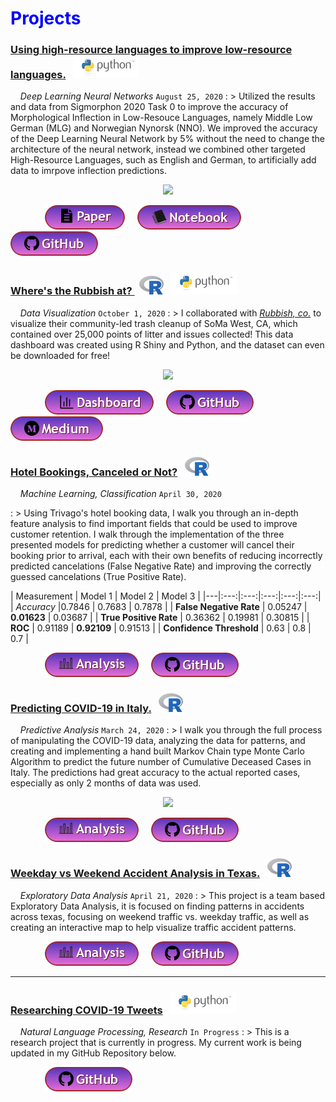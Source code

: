 # <span style="color:blue">Projects</span>



<!-- Low-Resource Language Morphological Inflection -->

<!-- title -->

### <a href="https://github.com/foltaProject/folta/tree/master/morphology_training_gml-nno" title="GitHub Repository" target="_blank">Using high-resource languages to improve low-resource languages.</a> &nbsp; ![image](/assets/icons/rsz_python-logo.png)

<!-- body text -->

&nbsp; &nbsp; _Deep Learning Neural Networks_ `August 25, 2020`
: > Utilized the results and data from Sigmorphon 2020 Task 0 to improve the accuracy of Morphological Inflection in Low-Resouce Languages, namely Middle Low German (MLG) and Norwegian Nynorsk (NNO). We improved the accuracy of the Deep Learning Neural Network by 5% without the need to change the architecture of the neural network, instead we combined other targeted High-Resource Languages, such as English and German, to artificially add data to imrpove inflection predictions.


<!-- image -->

<p align="center"><img src="https://alexander-kahanek.github.io/assets/img/morphological_inflection.png"></p>

<!-- buttons -->

&nbsp; &nbsp; &nbsp; &nbsp; &nbsp; &nbsp; &nbsp; <a href="https://github.com/foltaProject/folta/blob/master/morphology_training_gml-nno/data_augmentation_paper.pdf" target="_blank"><img src="b.paper.png" /></a> &nbsp; &nbsp; <a href="https://github.com/foltaProject/folta/blob/master/morphology_training_gml-nno/neural-transducer_modifications/lemma.analysis.ipynb" target="_blank"><img src="b.notebook.png" /></a> &nbsp; &nbsp; <a href="https://github.com/foltaProject/folta/tree/master/morphology_training_gml-nno" target="_blank"><img src="b.github.png" /></a> &nbsp; &nbsp;



<!--- Rubbish Dashboard project --->

<!-- title -->

### <a href="https://github.com/Alexander-Kahanek/Rubbish_Clustering" title="GitHub Repository" target="_blank">Where's the Rubbish at? </a> &nbsp; ![image](/assets/icons/rsz_1rsz_1rsz_619px-r_logosvg.png) &nbsp; ![image](/assets/icons/rsz_python-logo.png)

<!-- body text -->

&nbsp; &nbsp; _Data Visualization_ `October 1, 2020`
: > I collaborated with <a href="https://www.rubbish.love/" title="Rubbish Website" target="_blank">_Rubbish, co._</a> to visualize their community-led trash cleanup of SoMa West, CA, which contained over 25,000 points of litter and issues collected! This data dashboard was created using R Shiny and Python, and the dataset can even be downloaded for free!

<!-- image -->
<p align="center"><img src="https://alexander-kahanek.github.io/assets/img/dashboard-img.png"></p>

<!-- buttons -->

&nbsp; &nbsp; &nbsp; &nbsp; &nbsp; &nbsp; &nbsp; <a href="https://rubbishlove.shinyapps.io/dashboard/" target="_blank"><img src="b.dashboard.png" /></a> &nbsp; &nbsp; <a href="https://github.com/Alexander-Kahanek/SoMa_Dashboard" target="_blank"><img src="b.github.png" /></a> &nbsp; &nbsp; <a href="https://medium.com/rubbish-love/a-litter-dashboard-for-soma-west-a18643b19d6a" target="_blank"><img src="b.medium.png" /></a>

<!--- trivago ML project --->

<!-- title -->

### <a href="hotel.html" title="Finished Product" target="_blank">Hotel Bookings, Canceled or Not?</a> &nbsp; ![image](/assets/icons/rsz_1rsz_1rsz_619px-r_logosvg.png)

<!-- body text -->

&nbsp; &nbsp; _Machine Learning, Classification_ `April 30, 2020`

: > Using Trivago's hotel booking data, I walk you through an in-depth feature analysis to find important fields that could be used to improve customer retention. I walk through the implementation of the three presented models for predicting whether a customer will cancel their booking prior to arrival, each with their own benefits of reducing incorrectly predicted cancelations (False Negative Rate) and improving the correctly guessed cancelations (True Positive Rate).

<!-- : > This project uses hotel booking data from Trivago, the project is focused on predicting whether a booking will potentially be canceled or retained through the use of creating multiple models with Random Forest, as well as an Exploratory Data Analysis. This is done to gain better insight into bookings, as well as to gain a market advantage through the potential use of targeted advertising with the help of Machine Learning. -->


<!-- Results Table -->

| Measurement   | Model 1  | Model 2  | Model 3  |
|---|:---:|:---:|:---:|:---:|:---:|
| _Accuracy_  |0.7846  | 0.7683  | 0.7878  |
| **False Negative Rate**  | 0.05247  | **0.01623**  | 0.03687  |
| **True Positive Rate**   | 0.36362  | 0.19981  | 0.30815  |
| **ROC**  |  0.91189   | **0.92109**  | 0.91513  |
| **Confidence Threshold**  |  0.63  | 0.8  | 0.7  |


<!-- buttons -->

&nbsp; &nbsp; &nbsp; &nbsp; &nbsp; &nbsp; &nbsp; <a href="hotel.html" target="_blank"><img src="b.analysis.png" /></a> &nbsp; &nbsp; <a href="https://github.com/Alexander-Kahanek/Trivago_Classification" target="_blank"><img src="b.github.png" /></a>

<!--- covid monte carlo project --->

<!-- title -->

### <a href="covid.html" title="Finished Product" target="_blank">Predicting COVID-19 in Italy.</a> &nbsp; ![image](/assets/icons/rsz_1rsz_1rsz_619px-r_logosvg.png)

<!-- body text -->

&nbsp; &nbsp; _Predictive Analysis_ `March 24, 2020`
: > I walk you through the full process of manipulating the COVID-19 data, analyzing the data for patterns, and creating and implementing a hand built Markov Chain type Monte Carlo Algorithm to predict the future number of Cumulative Deceased Cases in Italy. The predictions had great accuracy to the actual reported cases, especially as only 2 months of data was used.

<!-- : > This project uses the COVID-19 data to create and implement a hand built Markov Chain type Monte Carlo Algorithm to predict the future number of Cumulative Deceased Cases in Italy, as well as take an in-depth analysis of Italys' Deceased Cases. -->

<!-- image -->

<p align="center"><img src="https://alexander-kahanek.github.io/assets/img/italy_covid_graphs.png"></p>


<!-- buttons -->

&nbsp; &nbsp; &nbsp; &nbsp; &nbsp; &nbsp; &nbsp; <a href="covid.html" target="_blank"><img src="b.analysis.png" /></a> &nbsp; &nbsp; <a href="https://github.com/Alexander-Kahanek/COVID_Monte_Carlo" target="_blank"><img src="b.github.png" /></a>

<!--- traffic analysis project --->

<!-- title -->

### <a href="accidents.html" title="Finished Product" target="_blank">Weekday vs Weekend Accident Analysis in Texas.</a> &nbsp; ![image](/assets/icons/rsz_1rsz_1rsz_619px-r_logosvg.png)

<!-- body text -->

&nbsp; &nbsp; _Exploratory Data Analysis_ `April 21, 2020`
: > This project is a team based Exploratory Data Analysis, it is focused on finding patterns in accidents across texas, focusing on weekend traffic vs. weekday traffic, as well as creating an interactive map to help visualize traffic accident patterns.

<!-- image -->
<!---
<p align="center"><img src="https://alexander-kahanek.github.io/assets/img/texas-accidents.png"></p>
--->

<!-- buttons -->

&nbsp; &nbsp; &nbsp; &nbsp; &nbsp; &nbsp; &nbsp; <a href="accidents.html" target="_blank"><img src="b.analysis.png" /></a> &nbsp; &nbsp; <a href="https://github.com/Alexander-Kahanek/TX_Accidents" target="_blank"><img src="b.github.png" /></a>

<!--- world happiness project

### <a href="happiness.html" title="Finished Product" target="_blank">World Happiness Correlations</a> &nbsp; ![image](/assets/icons/rsz_python-logo.png)

&nbsp; &nbsp; _Exploratory Data Analysis_ `March 14, 2020`
: > This project is __my first data analysis__, which is __centered around the use of *Pearsons r*__, __and *r squared*__, to __find *correlations* in Happniness scores__ accross many Countries.

&nbsp; &nbsp; &nbsp; &nbsp; &nbsp; &nbsp; &nbsp; <a href="happiness.html" target="_blank"><img src="button-output.png" /></a> &nbsp; &nbsp; &nbsp; <a href="https://github.com/Alexander-Kahanek/World_Happiness" target="_blank"><img src="button-github.png" /></a>

--->

---

<!--- covid twitter research project --->

<!-- title -->

### <a href="https://github.com/Alexander-Kahanek/COVID_Research" title="GitHub Repository" target="_blank">Researching COVID-19 Tweets</a> &nbsp; ![image](/assets/icons/rsz_python-logo.png)

<!-- body text -->

&nbsp; &nbsp; _Natural Language Processing, Research_ `In Progress`
: > This is a research project that is currently in progress. My current work is being updated in my GitHub Repository below.

<!-- buttons -->

&nbsp; &nbsp; &nbsp; &nbsp; &nbsp; &nbsp; &nbsp; <a href="https://github.com/Alexander-Kahanek/COVID_Research" target="_blank"><img src="b.github.png" /></a>
